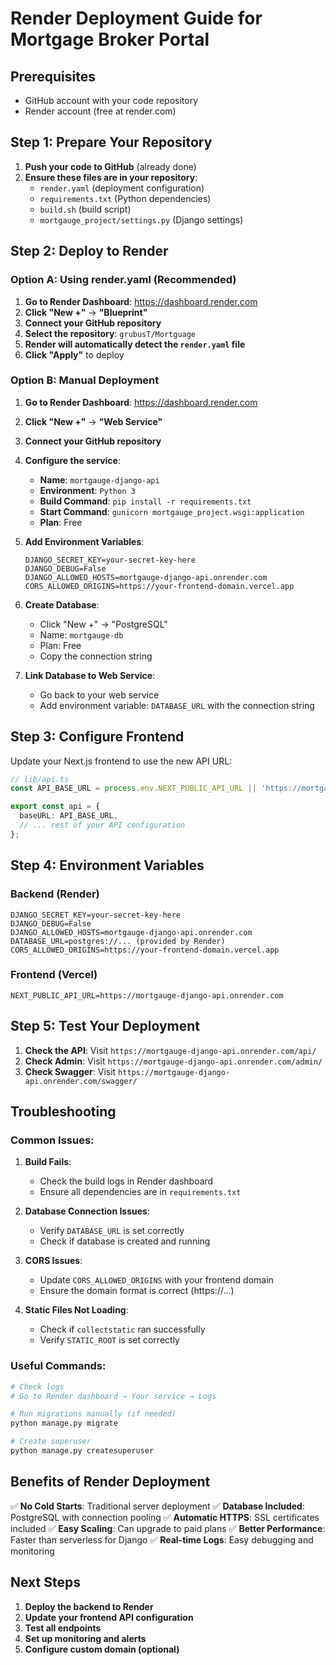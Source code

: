 # Render Deployment Guide for Mortgage Broker Portal

## Prerequisites
- GitHub account with your code repository
- Render account (free at render.com)

## Step 1: Prepare Your Repository

1. **Push your code to GitHub** (already done)
2. **Ensure these files are in your repository**:
   - `render.yaml` (deployment configuration)
   - `requirements.txt` (Python dependencies)
   - `build.sh` (build script)
   - `mortgauge_project/settings.py` (Django settings)

## Step 2: Deploy to Render

### Option A: Using render.yaml (Recommended)

1. **Go to Render Dashboard**: https://dashboard.render.com
2. **Click "New +"** → **"Blueprint"**
3. **Connect your GitHub repository**
4. **Select the repository**: `grubusT/Mortguage`
5. **Render will automatically detect the `render.yaml` file**
6. **Click "Apply"** to deploy

### Option B: Manual Deployment

1. **Go to Render Dashboard**: https://dashboard.render.com
2. **Click "New +"** → **"Web Service"**
3. **Connect your GitHub repository**
4. **Configure the service**:
   - **Name**: `mortgauge-django-api`
   - **Environment**: `Python 3`
   - **Build Command**: `pip install -r requirements.txt`
   - **Start Command**: `gunicorn mortgauge_project.wsgi:application`
   - **Plan**: Free

5. **Add Environment Variables**:
   ```
   DJANGO_SECRET_KEY=your-secret-key-here
   DJANGO_DEBUG=False
   DJANGO_ALLOWED_HOSTS=mortgauge-django-api.onrender.com
   CORS_ALLOWED_ORIGINS=https://your-frontend-domain.vercel.app
   ```

6. **Create Database**:
   - Click "New +" → "PostgreSQL"
   - Name: `mortgauge-db`
   - Plan: Free
   - Copy the connection string

7. **Link Database to Web Service**:
   - Go back to your web service
   - Add environment variable: `DATABASE_URL` with the connection string

## Step 3: Configure Frontend

Update your Next.js frontend to use the new API URL:

```typescript
// lib/api.ts
const API_BASE_URL = process.env.NEXT_PUBLIC_API_URL || 'https://mortgauge-django-api.onrender.com';

export const api = {
  baseURL: API_BASE_URL,
  // ... rest of your API configuration
};
```

## Step 4: Environment Variables

### Backend (Render)
```
DJANGO_SECRET_KEY=your-secret-key-here
DJANGO_DEBUG=False
DJANGO_ALLOWED_HOSTS=mortgauge-django-api.onrender.com
DATABASE_URL=postgres://... (provided by Render)
CORS_ALLOWED_ORIGINS=https://your-frontend-domain.vercel.app
```

### Frontend (Vercel)
```
NEXT_PUBLIC_API_URL=https://mortgauge-django-api.onrender.com
```

## Step 5: Test Your Deployment

1. **Check the API**: Visit `https://mortgauge-django-api.onrender.com/api/`
2. **Check Admin**: Visit `https://mortgauge-django-api.onrender.com/admin/`
3. **Check Swagger**: Visit `https://mortgauge-django-api.onrender.com/swagger/`

## Troubleshooting

### Common Issues:

1. **Build Fails**:
   - Check the build logs in Render dashboard
   - Ensure all dependencies are in `requirements.txt`

2. **Database Connection Issues**:
   - Verify `DATABASE_URL` is set correctly
   - Check if database is created and running

3. **CORS Issues**:
   - Update `CORS_ALLOWED_ORIGINS` with your frontend domain
   - Ensure the domain format is correct (https://...)

4. **Static Files Not Loading**:
   - Check if `collectstatic` ran successfully
   - Verify `STATIC_ROOT` is set correctly

### Useful Commands:

```bash
# Check logs
# Go to Render dashboard → Your service → Logs

# Run migrations manually (if needed)
python manage.py migrate

# Create superuser
python manage.py createsuperuser
```

## Benefits of Render Deployment

✅ **No Cold Starts**: Traditional server deployment
✅ **Database Included**: PostgreSQL with connection pooling
✅ **Automatic HTTPS**: SSL certificates included
✅ **Easy Scaling**: Can upgrade to paid plans
✅ **Better Performance**: Faster than serverless for Django
✅ **Real-time Logs**: Easy debugging and monitoring

## Next Steps

1. **Deploy the backend to Render**
2. **Update your frontend API configuration**
3. **Test all endpoints**
4. **Set up monitoring and alerts**
5. **Configure custom domain (optional)** 